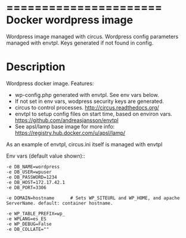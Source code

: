 ======================
Docker wordpress image 
======================

Wordpress image managed with circus. Wordpress config parameters managed with envtpl. 
Keys generated if not found in config.

Description
===========

Wordpress docker image. Features:

* wp-config.php generated with envtpl. See env vars below.
* If not set in env vars, wodpress security keys are generated.
* circus to control processes. http://circus.readthedocs.org/
* envtpl to setup config files on start time, based on environ vars. https://github.com/andreasjansson/envtpl
* See apsl/lamp base image for more info: https://registry.hub.docker.com/u/apsl/lamp/

As an example of envtpl, circus.ini itself is managed with envtpl

Env vars (default value shown)::

    -e DB_NAME=wordpress
    -e DB_USER=wpuser
    -e DB_PASSWORD=1234
    -e DB_HOST=172.17.42.1
    -e DB_PORT=3306

    -e DOMAIN=hostname      # Sets WP_SITEURL and WP_HOME, and apache ServerName. default: container hostname. 

    -e WP_TABLE_PREFIX=wp_
    -e WPLANG=es_ES
    -e WP_DEBUG=False
    -e DB_COLLATE=""

